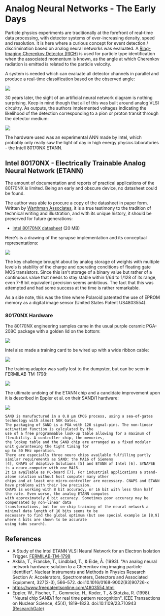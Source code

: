 # Analog Neural Networks - The Early Days

Particle physics experiments are traditionally at the forefront of real-time data processing, with detector systems of ever-increasing density, speed and resolution.  It is here where a curious concept for event detection / discrimination based on analog neural networks was evaluated. A [Ring-Imaging Cherenkov Detector (RICH)](https://en.wikipedia.org/wiki/Ring-imaging_Cherenkov_detector) is used for particle type identification when the associated momentum is known, as the angle at which Cherenkov radiation is emitted is related to the particle velocity. 

A system is needed which can evaluate all detector channels in parallel and produce a real-time classification based on the observed angle:

![](img/proton_pion_detector_patterns.PNG)

30 years later, the sight of an artificial neural network diagram is nothing surprising. Keep in mind though that all of this was built around analog VLSI circuitry. As outputs, the authors implemented voltages indicating the likelihood of the detection corresponding to a pion or proton transit through the detector medium:

![](img/ANN_detector_pyhsics_application.PNG)

The hardware used was an experimental ANN made by Intel, which probably only really saw the light of day in high energy physics laboratories - the Intell 80170NX ETANN.

## Intel 80170NX - Electrically Trainable Analog Neural Network (ETANN)

The amount of documentation and reports of practical applications of the 80170NX is limited. Being an early and obscure device, no datasheet could be found.

The author was able to procure a copy of the datasheet in paper form. Written by [Warthman Associates](https://www.warthman.com/projects.htm), it is a true testimony to the tradition of technical writing and illustration, and with its unique history, it should be preserved for future generations:

* [Intel 80170NX datasheet](pdf/80170NX.pdf) (20 MB)

Here's is a drawing of the synapse implementation and its conceptual representations:

![](img/80170NX_synapse.png)

The key challenge brought about by analog storage of weights with multiple levels is stability of the charge and operating conditions of floating gate MOS transistors. Since this isn't storage of a binary value but rather of a continuous value that needs to stay stable within 1/64 to 1/128 of its range, even 7-8 bit equivalent precision seems ambitious. The fact that this was attempted and had some success at the time is rather remarkable.

As a side note, this was the time where Polaroid patented the use of EPROM memory as a digital image sensor (United States Patent US4803554).

### 80170NX Hardware

The 80170NX engineering samples came in the usual purple ceramic PGA-208C package with a golden lid on the bottom:

![](img/De14SwBXkAAYcxa.jpg)

Intel also made a training card to be wired up with a wide ribbon cable:

![](img/DfG0yQBX4AIEl9y.jpg)

The training adaptor was sadly lost to the dumpster, but can be seen in FERMILAB-TM-1798:

![](img/De2cBuZW0AAoqX7.jpg)

The ultimate undoing of the ETANN chip and a candidate improvement upon it is described in Eppler et al. on their  SAND/1 hardware:

![](img/PCI-neuro-board_W640.jpg)

	SAND is manufactured in a 0.8 µm CMOS process, using a sea-of-gates technology with almost 50K Gates. 
	The packaging of SAND is a PGA with 120 signal-pins. The non-linear activation function is calculated by the
	use of a free programmable look-up table allowing for a maximum of flexibility. A controller chip, the memories, 
	the lookup table and the SAND chip are arranged as a fixed modular unit guaranteeing the tight timing for 
	up to 50 MHz operation.
	There are especially three neuro chips available fulfilling partly similar requirements as SAND: the MA16 of Siemens
	[4], CNAPS of Adaptive Solutions [5] and ETANN of Intel [6]. SYNAPSE is a neuro-computer with one MA16. 
	It is available as PC-board [7]. For industrial applications a stand-alone solution without host computer many other 
	chips and at least one micro-controller are necessary. CNAPS and ETANN have problems with their low precision. 
	CNAPS is working with 8 bit accuracy, or 16 bit with less than half the rate. Even worse, the analog ETANN computes 
	with approximately 6 bit accuracy. Sometimes poor accuracy may be compensated by non-linear data 
	transformations, but for on-chip training of the neural network a minimal data length of 16 bits seems to be
	necessary to find the global optimum (but see special example in [8,9] where 4 bits are shown to be accurate
	using tabu search).

## References

* A Study of the Intel ETANN VLSI Neural Network
for an Electron Isolation Trigger.  [FERMILAB-TM-1798](https://lss.fnal.gov/archive/test-tm/1000/fermilab-tm-1798.pdf)
* Akkila, T., Francke, T., Lindblad, T., & Eide, Å. (1993). "An analog neural network hardware solution to a Cherenkov ring imaging particle identifier". Nuclear Instruments and Methods in Physics Research Section A: Accelerators, Spectrometers, Detectors and Associated Equipment, 327(2-3), 566–572. doi:10.1016/0168-9002(93)90726-x
* https://www.freepatentsonline.com/4803554.html
* Eppler, W., Fischer, T., Gemmeke, H., Koder, T., & Stotzka, R. (1998). "Neural chip SAND/1 for real time pattern recognition". IEEE Transactions on Nuclear Science, 45(4), 1819–1823. doi:10.1109/23.710943 [(ResearchGate)](https://www.researchgate.net/publication/3136208_Neural_chip_SAND1_for_real_time_pattern_recognition)
